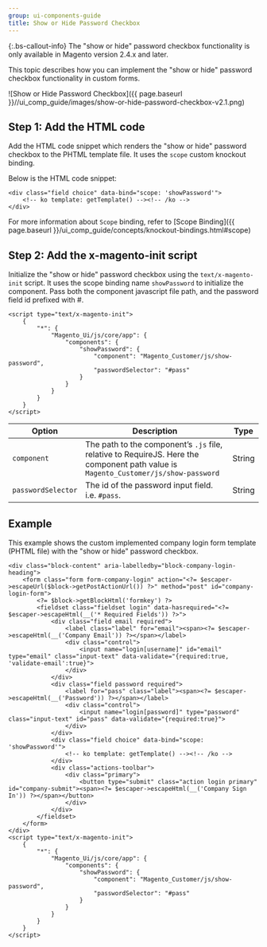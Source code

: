 ```yaml
---
group: ui-components-guide
title: Show or Hide Password Checkbox
---
```


{:.bs-callout-info}
The "show or hide" password checkbox functionality is only available in Magento version 2.4.x and later.

This topic describes how you can implement the "show or hide" password checkbox functionality in custom forms.

![Show or Hide Password Checkbox]({{ page.baseurl }}//ui_comp_guide/images/show-or-hide-password-checkbox-v2.1.png)

## Step 1: Add the HTML code

Add the HTML code snippet which renders the "show or hide" password checkbox to the PHTML template file. It uses the `scope` custom knockout binding.

Below is the HTML code snippet:

```phtml
<div class="field choice" data-bind="scope: 'showPassword'">
    <!-- ko template: getTemplate() --><!-- /ko -->
</div>
```

For more information about `Scope` binding, refer to [Scope Binding]({{ page.baseurl }}/ui_comp_guide/concepts/knockout-bindings.html#scope)

## Step 2: Add the x-magento-init script

Initialize the "show or hide" password checkbox using the `text/x-magento-init` script. It uses the scope binding name `showPassword` to initialize the component. Pass both the component javascript file path, and the password field id prefixed with #.

```phtml
<script type="text/x-magento-init">
    {
        "*": {
            "Magento_Ui/js/core/app": {
                "components": {
                    "showPassword": {
                        "component": "Magento_Customer/js/show-password",
                        "passwordSelector": "#pass"
                    }
                }
            }
        }
    }
</script>
```

|Option|Description|Type|
|--- |--- |--- |
|`component`|The path to the component’s `.js` file, relative to RequireJS. Here the component path value is `Magento_Customer/js/show-password`|String|
|`passwordSelector`|The id of the password input field. i.e. `#pass`.|String|

## Example

This example shows the custom implemented company login form template (PHTML file) with the "show or hide" password checkbox.

```phtml
<div class="block-content" aria-labelledby="block-company-login-heading">
    <form class="form form-company-login" action="<?= $escaper->escapeUrl($block->getPostActionUrl()) ?>" method="post" id="company-login-form">
        <?= $block->getBlockHtml('formkey') ?>
        <fieldset class="fieldset login" data-hasrequired="<?= $escaper->escapeHtml(__('* Required Fields')) ?>">
            <div class="field email required">
                <label class="label" for="email"><span><?= $escaper->escapeHtml(__('Company Email')) ?></span></label>
                <div class="control">
                    <input name="login[username]" id="email" type="email" class="input-text" data-validate="{required:true, 'validate-email':true}">
                </div>
            </div>
            <div class="field password required">
                <label for="pass" class="label"><span><?= $escaper->escapeHtml(__('Password')) ?></span></label>
                <div class="control">
                    <input name="login[password]" type="password" class="input-text" id="pass" data-validate="{required:true}">
                </div>
            </div>
            <div class="field choice" data-bind="scope: 'showPassword'">
                <!-- ko template: getTemplate() --><!-- /ko -->
            </div>
            <div class="actions-toolbar">
                <div class="primary">
                    <button type="submit" class="action login primary" id="company-submit"><span><?= $escaper->escapeHtml(__('Company Sign In')) ?></span></button>
                </div>
            </div>
        </fieldset>
    </form>
</div>
<script type="text/x-magento-init">
    {
        "*": {
            "Magento_Ui/js/core/app": {
                "components": {
                    "showPassword": {
                        "component": "Magento_Customer/js/show-password",
                        "passwordSelector": "#pass"
                    }
                }
            }
        }
    }
</script>
```

